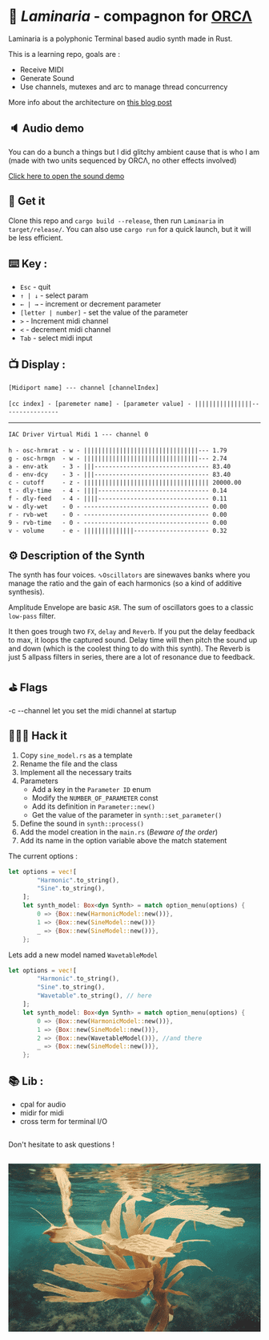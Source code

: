 # 🪸 *Laminaria* - compagnon for [ORCΛ](https://github.com/hundredrabbits/Orca) 

Laminaria is a polyphonic Terminal based audio synth made in Rust.

This is a learning repo, goals are :
 - Receive MIDI
 - Generate Sound
 - Use channels, mutexes and arc to manage thread concurrency 

More info about the architecture on [this blog post](https://lndf.fr/Projects/Laminaria/Laminaria.html)

## 🔈 Audio demo
You can do a bunch a things but I did glitchy ambient cause that is who I am (made with two units sequenced by ORCΛ, no other effects involved)

[Click here to open the sound demo](https://lndf.fr/Media/Laminaria-sounddemo.mp3)

## 🛒 Get it

Clone this repo and `cargo build --release`, then run `Laminaria` in `target/release/`.
You can also use `cargo run` for a quick launch, but it will be less efficient.

## ⌨️ Key :
- `Esc` - quit
- `↑ | ↓` - select param
- `← | →` - increment or decrement parameter
- `[letter | number]` - set the value of the parameter
- `>` - Increment midi channel
- `<` - decrement midi channel
- `Tab` - select midi input

## 📺 Display :

```
[Midiport name] --- channel [channelIndex]

[cc index] - [paremeter name] - [parameter value] - ||||||||||||||||----------------
```

---

```
IAC Driver Virtual Midi 1 --- channel 0

h - osc-hrmrat - w - ||||||||||||||||||||||||||||||||--- 1.79
g - osc-hrmgn  - w - ||||||||||||||||||||||||||||||||--- 2.74
a - env-atk    - 3 - |||-------------------------------- 83.40
d - env-dcy    - 3 - |||-------------------------------- 83.40
c - cutoff     - z - ||||||||||||||||||||||||||||||||||| 20000.00
t - dly-time   - 4 - ||||------------------------------- 0.14
f - dly-feed   - 4 - ||||------------------------------- 0.11
w - dly-wet    - 0 - ----------------------------------- 0.00
r - rvb-wet    - 0 - ----------------------------------- 0.00
9 - rvb-time   - 0 - ----------------------------------- 0.00
v - volume     - e - ||||||||||||||--------------------- 0.32
```

## ⚙️ Description of the Synth

The synth has four voices. `∿Oscillators` are sinewaves banks where you manage the ratio and the gain of each harmonics (so a kind of additive synthesis). 

Amplitude Envelope are basic `ASR`. The sum of oscillators goes to a classic `low-pass` filter.

It then goes trough two `FX`, `delay` and `Reverb`. If you put the delay feedback to max, it loops the captured sound. Delay time will then pitch the sound up and down (which is the coolest thing to do with this synth).
The Reverb is just 5 allpass filters in series, there are a lot of resonance due to feedback.

## ⛳️ Flags

-c --channel <number> let you set the midi channel at startup

## 👩🏿‍💻 Hack it

1. Copy `sine_model.rs` as a template
2. Rename the file and the class
3. Implement all the necessary traits
4. Parameters
   - Add a key in the `Parameter ID` enum
   - Modify the `NUMBER_OF_PARAMETER` const
   - Add its definition in `Parameter::new()`
   - Get the value of the parameter in `synth::set_parameter()`
5. Define the sound in `synth::process()`
6. Add the model creation in the `main.rs` (*Beware of the order*)
7. Add its name in the option variable above the match statement

The current options :

```rust
let options = vec![
        "Harmonic".to_string(),
        "Sine".to_string(),
    ];
    let synth_model: Box<dyn Synth> = match option_menu(options) {
        0 => {Box::new(HarmonicModel::new())},
        1 => {Box::new(SineModel::new())}
        _ => {Box::new(SineModel::new())},
    };
```

Lets add a new model named `WavetableModel`

```rust
let options = vec![
        "Harmonic".to_string(),
        "Sine".to_string(),
        "Wavetable".to_string(), // here
    ];
    let synth_model: Box<dyn Synth> = match option_menu(options) {
        0 => {Box::new(HarmonicModel::new())},
        1 => {Box::new(SineModel::new())},
        2 => {Box::new(WavetableModel())}, //and there
        _ => {Box::new(SineModel::new())},
    };
```

## 📚 Lib :
- cpal for audio
- midir for midi
- cross term for terminal I/O

##
Don't hesitate to ask questions !
##
![picture](/Laminaria.jpg)

